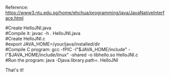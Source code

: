 Reference: https://www3.ntu.edu.sg/home/ehchua/programming/java/JavaNativeInterface.html

#Create HelloJNI.java   
#Compile it: javac -h . HelloJNI.java  
#Create HelloJNI.c  
#export JAVA_HOME=/your/java/installed/dir  
#Compile C program: gcc -fPIC -I"$JAVA_HOME/include" -I"$JAVA_HOME/include/linux" -shared -o libhello.so HelloJNI.c  
#Run the program: java -Djava.library.path=. HelloJNI  


That's it!
